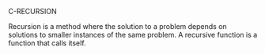 C-RECURSION

Recursion is a method where the solution to a problem depends on solutions to smaller instances of the same problem.
A recursive function is a function that calls itself.
